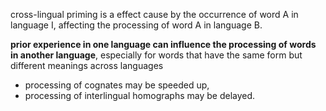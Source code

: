 cross-lingual priming is a effect cause by the occurrence of word A in language I, affecting the processing of word A in language B.

**prior experience in one language can influence the processing of words in another language**, 
especially for words that have the same form but different meanings across languages

- processing of cognates may be speeded up, 
- processing of interlingual homographs may be delayed.